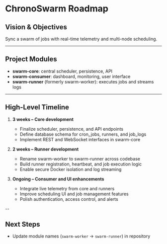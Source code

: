 # ChronoSwarm Roadmap

## Vision & Objectives

Sync a swarm of jobs with real-time telemetry and multi-node scheduling.

---

## Project Modules

- **swarm-core**: central scheduler, persistence, API
- **swarm-consumer**: dashboard, monitoring, user interface
- **swarm-runner** (formerly swarm-worker): executes jobs and streams logs

---

## High-Level Timeline

1. **3 weeks – Core development**

   - Finalize scheduler, persistence, and API endpoints
   - Define database schema for cron_jobs, runners, and job_logs
   - Implement REST and WebSocket interfaces in swarm-core

2. **2 weeks – Runner development**

   - Rename swarm-worker to swarm-runner across codebase
   - Build runner registration, heartbeat, and job execution logic
   - Enable secure Docker isolation and log streaming

3. **Ongoing – Consumer and UI enhancements**

   - Integrate live telemetry from core and runners
   - Improve scheduling UI and job management features
   - Polish authentication, access control, and alerts

--

## Next Steps

- Update module names (`swarm-worker` → `swarm-runner`) in repository
